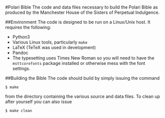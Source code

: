 #Polari Bible
The code and data files necessary to build the Polari Bible as produced
by the Manchester House of the Sisters of Perpetual Indulgence.

##Environment
The code is designed to be run on a Linux/Unix host. It requires the following:

* Python3
* Various Linux tools, particularly `make`
* LaTeX (TeTeX was used in development)
* Pandoc
* The typesetting uses Times New Roman so you will need to have the `msttcorefonts` package installed or otherwise mess
with the font settings.

##Building the Bible
The code should build by simply issuing the command

`$ make`

from the directory containing the various source and data files. To clean up after yourself you can also issue

`$ make clean`